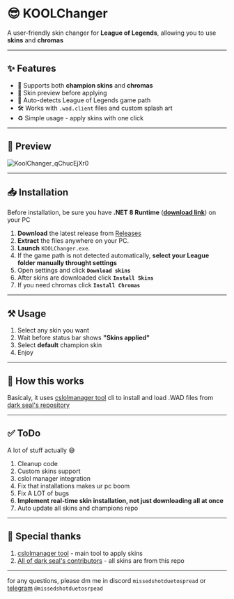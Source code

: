# 😎 KOOLChanger
A user-friendly skin changer for **League of Legends**, allowing you to use **skins** and **chromas**

---

## ✨ Features

- 🔁 Supports both **champion skins** and **chromas**
- 🎨 Skin preview before applying
- 🚀 Auto-detects League of Legends game path
- 🛠 Works with `.wad.client` files and custom splash art
- ♻️ Simple usage - apply skins with one click

---

## 👀 Preview
![KoolChanger_qChucEjXr0](https://github.com/user-attachments/assets/8e942b11-b307-41a7-bcbb-42d57fb2b99a)

---

## 📥 Installation

Before installation, be sure you have **.NET 8 Runtime** ([**download link**](https://dotnet.microsoft.com/en-us/download/dotnet/8.0)) on your PC 

1. **Download** the latest release from [Releases](#) 
2. **Extract** the files anywhere on your PC.
3. **Launch** `KOOLChanger.exe`.
4. If the game path is not detected automatically, **select your League folder manually throught settings**
6. Open settings and click **`Download skins`**
7. After skins are downloaded click **`Install Skins`**
8. If you need chromas click **`Install Chromas`**

---

## ⚒ Usage

1. Select any skin you want
2. Wait before status bar shows **"Skins applied"**
3. Select **default** champion skin
4. Enjoy

---

## 🤔 How this works
Basicaly, it uses [cslolmanager tool](https://github.com/LeagueToolkit/cslol-manager/tree/master/cslol-tools) cli to install and load .WAD files from [dark seal's repository](https://github.com/darkseal-org/lol-skins)

---

## ✅ ToDo
A lot of stuff actually 😅
1. Cleanup code
2. Custom skins support
3. cslol manager integration
4. Fix that installations makes ur pc boom
5. Fix A LOT of bugs
6. **Implement real-time skin installation, not just downloading all at once**
7. Auto update all skins and champions repo
   
---

## 🙏 Special thanks
1. [cslolmanager tool](https://github.com/LeagueToolkit/cslol-manager/tree/master/cslol-tools) - main tool to apply skins
2. [All of dark seal's contributors](https://github.com/darkseal-org/lol-skins) - all skins are from this repo

---

for any questions, please dm me in discord `missedshotduetospread` or [telegram](https://t.me/missedshotduetospread) `@missedshotduetosrpead`
